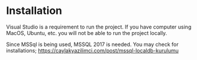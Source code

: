 # Installation

Visual Studio is a requirement to run the project. If you have computer using MacOS, Ubuntu, etc. you will not be able to run the project locally.

Since MSSql is being used, MSSQL 2017 is needed. You may check for installations;
https://caylakyazilimci.com/post/mssql-localdb-kurulumu
